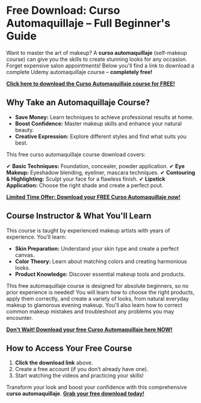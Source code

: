 # Free Download: Curso Automaquillaje – Full Beginner's Guide

Want to master the art of makeup? A **curso automaquillaje** (self-makeup course) can give you the skills to create stunning looks for any occasion. Forget expensive salon appointments! Below you'll find a link to download a complete Udemy automaquillaje course – **completely free!**

[**Click here to download the Curso Automaquillaje course for FREE!**](https://udemywork.com/curso-automaquillaje)

## Why Take an Automaquillaje Course?

*   **Save Money:** Learn techniques to achieve professional results at home.
*   **Boost Confidence:** Master makeup skills and enhance your natural beauty.
*   **Creative Expression:** Explore different styles and find what suits you best.

This free curso automaquillaje course download covers:

✔ **Basic Techniques:** Foundation, concealer, powder application.
✔ **Eye Makeup:** Eyeshadow blending, eyeliner, mascara techniques.
✔ **Contouring & Highlighting:** Sculpt your face for a flawless finish.
✔ **Lipstick Application:** Choose the right shade and create a perfect pout.

[**Limited Time Offer: Download your FREE Curso Automaquillaje now!**](https://udemywork.com/curso-automaquillaje)

## Course Instructor & What You'll Learn

This course is taught by experienced makeup artists with years of experience. You'll learn:

*   **Skin Preparation:** Understand your skin type and create a perfect canvas.
*   **Color Theory:** Learn about matching colors and creating harmonious looks.
*   **Product Knowledge:** Discover essential makeup tools and products.

This free automaquillaje course is designed for absolute beginners, so no prior experience is needed! You will learn how to choose the right products, apply them correctly, and create a variety of looks, from natural everyday makeup to glamorous evening makeup. You'll also learn how to correct common makeup mistakes and troubleshoot any problems you may encounter.

[**Don't Wait! Download your free Curso Automaquillaje here NOW!**](https://udemywork.com/curso-automaquillaje)

## How to Access Your Free Course

1.  **Click the download link** above.
2.  Create a free account (if you don't already have one).
3.  Start watching the videos and practicing your skills!

Transform your look and boost your confidence with this comprehensive **curso automaquillaje**. **[Grab your free download today!](https://udemywork.com/curso-automaquillaje)**
